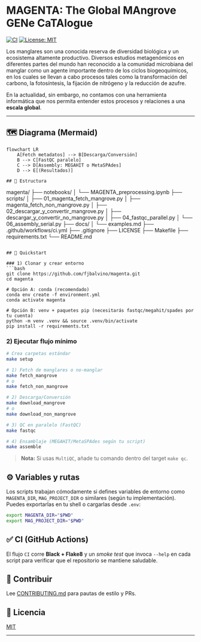 # **MAGENTA:** The Global **MA**ngrove **GEN**e Ca**TA**logue

[![CI](https://github.com/fjbalvino/magenta/actions/workflows/ci.yml/badge.svg)](https://github.com/fjbalvino/magenta/actions/workflows/ci.yml)
[![License: MIT](https://img.shields.io/badge/License-MIT-yellow.svg)](LICENSE)

Los manglares son una conocida reserva de diversidad biológica y un ecosistema altamente productivo. Diversos estudios metagenómicos en diferentes partes del mundo han reconocido a la comunidad microbiana del manglar como un agente importante dentro de los ciclos biogeoquímicos, en los cuales se llevan a cabo procesos tales como la transformación del carbono, la fotosíntesis, la fijación de nitrógeno y la reducción de azufre. 

En la actualidad, sin embargo, no contamos con una herramienta informática que nos permita entender estos procesos y relaciones a una **escala global**.

---


## 🗺️ Diagrama (Mermaid)

```mermaid
flowchart LR
    A[Fetch metadatos] --> B[Descarga/Conversión]
    B --> C[FastQC paralelo]
    C --> D[Assembly: MEGAHIT o MetaSPAdes]
    D --> E[(Resultados)]

## 📂 Estructura

```
magenta/
├── notebooks/
│   └── MAGENTA_preprocessing.ipynb
├── scripts/
│   ├── 01_magenta_fetch_mangrove.py
│   ├── magenta_fetch_non_mangrove.py
│   ├── 02_descargar_y_convertir_mangrove.py
│   ├── descargar_y_convertir_no_mangrove.py
│   ├── 04_fastqc_parallel.py
│   └── 06_assembly_serial.py
├── docs/
│   └── examples.md
├── .github/workflows/ci.yml
├── .gitignore
├── LICENSE
├── Makefile
├── requirements.txt
└── README.md
```

## 🚀 Quickstart

### 1) Clonar y crear entorno
```bash
git clone https://github.com/fjbalvino/magenta.git
cd magenta

# Opción A: conda (recomendado)
conda env create -f environment.yml
conda activate magenta

# Opción B: venv + paquetes pip (necesitarás fastqc/megahit/spades por tu cuenta)
python -m venv .venv && source .venv/bin/activate
pip install -r requirements.txt
```

### 2) Ejecutar flujo mínimo
```bash
# Crea carpetas estándar
make setup

# 1) Fetch de manglares o no-manglar
make fetch_mangrove
# o
make fetch_non_mangrove

# 2) Descarga/Conversión
make download_mangrove
# o
make download_non_mangrove

# 3) QC en paralelo (FastQC)
make fastqc

# 4) Ensamblaje (MEGAHIT/MetaSPAdes según tu script)
make assemble
```

> **Nota:** Si usas `MultiQC`, añade tu comando dentro del target `make qc`.

## ⚙️ Variables y rutas
Los scripts trabajan cómodamente si defines variables de entorno como `MAGENTA_DIR`, `MAG_PROJECT_DIR` o similares (según tu implementación). Puedes exportarlas en tu shell o cargarlas desde `.env`:

```bash
export MAGENTA_DIR="$PWD"
export MAG_PROJECT_DIR="$PWD"
```

## ✅ CI (GitHub Actions)
El flujo `CI` corre **Black + Flake8** y un _smoke test_ que invoca `--help` en cada script para verificar que el repositorio se mantiene saludable.

## 🤝 Contribuir
Lee [CONTRIBUTING.md](CONTRIBUTING.md) para pautas de estilo y PRs.

## 📜 Licencia
[MIT](LICENSE)

---

